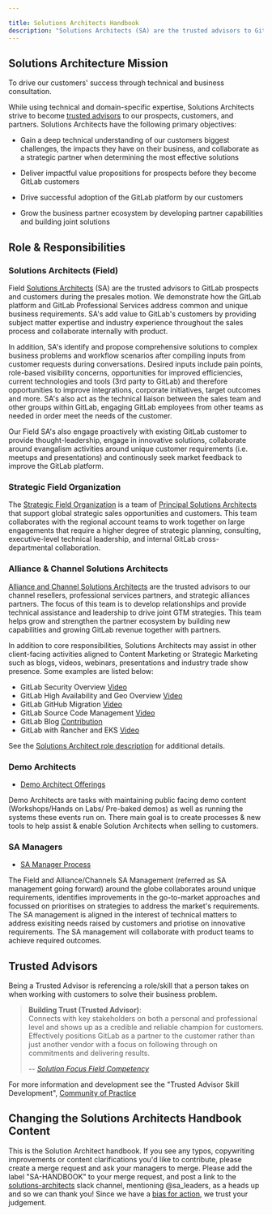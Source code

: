 ```yaml
---

title: Solutions Architects Handbook
description: "Solutions Architects (SA) are the trusted advisors to GitLab prospects and customers during the presales motion, demonstrating how the GitLab application and GitLab Professional Services address common and unique business requirements"
---
```



## Solutions Architecture Mission

To drive our customers' success through technical and business consultation. 

While using technical and domain-specific expertise, Solutions Architects strive to become [trusted advisors](/handbook/customer-success/solutions-architects/#trusted-advisors) to our prospects, customers, and partners. Solutions Architects have the following primary objectives:

- Gain a deep technical understanding of our customers biggest challenges, the impacts they have on their business, and collaborate as a strategic partner when determining the most effective solutions


- Deliver impactful value propositions for prospects before they become GitLab customers


- Drive successful adoption of the GitLab platform by our customers 


- Grow the business partner ecosystem by developing partner capabilities and building joint solutions


## Role & Responsibilities

### Solutions Architects (Field)
Field [Solutions Architects](/job-families/sales/solutions-architect/) (SA) are the trusted advisors to GitLab prospects and customers during the presales motion. We demonstrate how the GitLab platform and GitLab Professional Services address common and unique business requirements. SA's add value to GitLab's customers by providing subject matter expertise and industry experience throughout the sales process and collaborate internally with product.

In addition, SA's identify and propose comprehensive solutions to complex business problems and workflow scenarios after compiling inputs from customer requests during conversations. Desired inputs include pain points, role-based visibility concerns, opportunities for improved efficiencies, current technologies and tools (3rd party to GitLab) and therefore opportunities to improve integrations, corporate initiatives, target outcomes and more. SA's also act as the technical liaison between the sales team and other groups within GitLab, engaging GitLab employees from other teams as needed in order meet the needs of the customer.

Our Field SA's also engage proactively with existing GitLab customer to provide thought-leadership, engage in innovative solutions, collaborate around evangalism activities around unique customer requirements (i.e. meetups and presentations) and continously seek market feedback to improve the GitLab platform.

### Strategic Field Organization
The [Strategic Field Organization](/handbook/customer-success/solutions-architects/strategic-field-org/) is a team of [Principal Solutions Architects](/job-families/sales/solutions-architect/#principal-solutions-architect-responsibilities) that support global strategic sales opportunities and customers. This team collaborates with the regional account teams to work together on large engagements that require a higher degree of strategic planning, consulting, executive-level technical leadership, and internal GitLab cross-departmental collaboration.

### Alliance & Channel Solutions Architects
[Alliance and Channel Solutions Architects](/job-families/sales/solutions-architect/#specialties) are the trusted advisors to our channel resellers, professional services partners, and strategic alliances partners. The focus of this team is to develop relationships and provide technical assistance and leadership to drive joint GTM strategies. This team helps grow and strengthen the partner ecosystem by building new capabilities and growing GitLab revenue together with partners.


In addition to core responsibilities, Solutions Architects may assist in other client-facing activities aligned to Content Marketing or Strategic Marketing such as blogs, videos, webinars, presentations and industry trade show presence. Some examples are listed below:

- GitLab Security Overview [Video](https://www.youtube.com/watch?v=SP0VSH-NqJs)
- GitLab High Availability and Geo Overview [Video](https://www.youtube.com/watch?v=fji7nvmOHNQ)
- GitLab GitHub Migration [Video](https://www.youtube.com/watch?v=VYOXuOg9tQI)
- GitLab Source Code Management [Video](https://www.youtube.com/watch?v=P6jD966jzlk)
- GitLab Blog [Contribution](https://about.gitlab.com/blog/2018/02/20/whats-wrong-with-devops/)
- GitLab with Rancher and EKS [Video](https://www.youtube.com/watch?v=kUwHBIFXciY)

See the [Solutions Architect role description](/job-families/sales/solutions-architect/) for additional details.

### Demo Architects 

- [Demo Architect Offerings](/handbook/customer-success/solutions-architects/demo-architect/)

Demo Architects are tasks with maintaining public facing demo content (Workshops/Hands on Labs/ Pre-baked demos) as well as running the systems these events run on. There main goal is to create processes & new tools to help assist & enable Solution Architects when selling to customers.

### SA Managers 

- [SA Manager Process](/handbook/customer-success/solutions-architects/sa-manager/)

The Field and Alliance/Channels SA Management (referred as SA management going forward) around the globe collaborates around unique requirements, identifies improvements in the go-to-market approaches and focussed on prioritises on strategies to address the market's requirements. The SA management is aligned in the interest of technical matters to address exisiting needs raised by customers and priotise on innovative requirements. The SA management will collaborate with product teams to achieve required outcomes.  

## Trusted Advisors

Being a Trusted Advisor is referencing a role/skill that a person takes on when working with customers to solve their business problem.

> **Building Trust (Trusted Advisor)**:  
> Connects with key stakeholders on both a personal and professional level and shows up as a credible and reliable champion for customers. Effectively positions GitLab as a partner to the customer rather than just another vendor with a focus on following through on commitments and delivering results.
>
> --<cite> [Solution Focus Field Competency](/handbook/sales/training/field-functional-competencies/#solution-focus)

For more information and development see the "Trusted Advisor Skill Development", [Community of Practice](/handbook/customer-success/initiatives/communities-of-practice.html#active-communities-of-practice)


## Changing the Solutions Architects Handbook Content

This is the Solution Architect handbook. If you see any typos, copywriting improvements or content clarifications you'd like to contribute, please create a merge request and ask your managers to merge. Please add the label "SA-HANDBOOK" to your merge request, and post a link to the [solutions-architects](https://gitlab.slack.com/archives/C01788YAY58) slack channel, mentioning @sa_leaders, as a heads up and so we can thank you! Since we have a [bias for action](/handbook/values/#bias-for-action), we trust your judgement.
